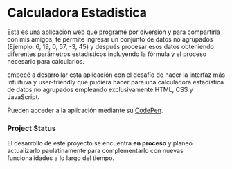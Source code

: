 # Calculadora Estadistica

Esta es una aplicación web que programé por diversión y para compartirla con mis amigos, te permite ingresar un conjunto de datos no agrupados (Ejemplo: 6, 19, 0, 57, -3, 45) y después procesar esos datos obteniendo diferentes parámetros estadísticos incluyendo la fórmula y el proceso necesario para calcularlos.

empecé a desarrollar esta aplicación con el desafío de hacer la interfaz más intuituva y user-friendly que pudiera hacer para una calculadora estadística de datos no agrupados empleando exclusivamente HTML, CSS y JavaScript.

Pueden acceder a la aplicación mediante su [CodePen](https://codepen.io/andresprza/full/yLvXqXG).

### Project Status

El desarrollo de este proyecto se encuentra **en proceso** y planeo actualizarlo paulatinamente para complementarlo con nuevas funcionalidades a lo largo del tiempo.
